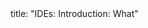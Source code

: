 <frontmatter>
title: "IDEs: Introduction: What"
</frontmatter>

<include src="unit-inPage-asFlat.md" boilerplate />
